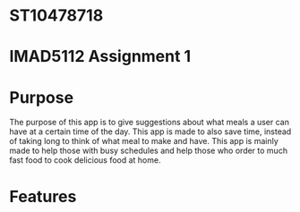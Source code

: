 # ST10478718

# IMAD5112 Assignment 1

# Purpose 

The purpose of this app is to give suggestions about what meals a user can have at a certain time of the day. 
This app is made to also save time, instead of taking long to think of what meal to make and have.
This app is mainly made to help those with busy schedules and help those who order to much fast food to cook delicious food at home.

# Features
